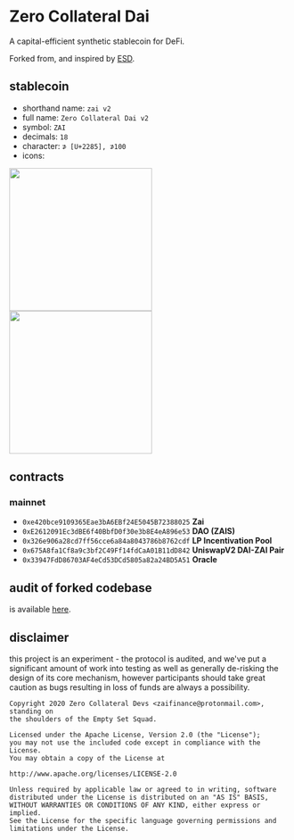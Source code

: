 # Zero Collateral Dai

A capital-efficient synthetic stablecoin for DeFi.

Forked from, and inspired by [ESD](https://github.com/emptysetsquad/dollar).

## stablecoin

- shorthand name: `zai v2`
- full name: `Zero Collateral Dai v2`
- symbol: `ZAI`
- decimals: `18`
- character: `⊅ [U+2285], ⊅100`
- icons:

<img src="https://zai.finance/logo/Zai-Logo-Black.png" width="256" height="256" />
<img src="https://zai.finance/logo/Zai-Logo-White.png" width="256" height="256" />

## contracts

### mainnet

- `0xe420bce9109365Eae3bA6EBf24E5045B72388025` **Zai**
- `0xE2612091Ec3dBE6f40BbfD0f30e3b8E4eA896e53` **DAO (ZAIS)**
- `0x326e906a28cd7ff56cce6a84a8043786b8762cdf` **LP Incentivation Pool**
- `0x675A8fa1Cf8a9c3bf2C49Ff14fdCaA01B11dD842` **UniswapV2 DAI-ZAI Pair**
- `0x33947FdD86703AF4eCd53DCd5805a82a24BD5A51` **Oracle**

## audit of forked codebase

is available [here](https://github.com/emptysetsquad/dollar/blob/master/audit/REP-Dollar-06-11-20.pdf).

## disclaimer

this project is an experiment - the protocol is audited, and we've put a significant amount of work into testing as well as generally de-risking the design of its core mechanism, however participants should take great caution as bugs resulting in loss of funds are always a possibility.

```
Copyright 2020 Zero Collateral Devs <zaifinance@protonmail.com>, standing on
the shoulders of the Empty Set Squad.

Licensed under the Apache License, Version 2.0 (the "License");
you may not use the included code except in compliance with the License.
You may obtain a copy of the License at

http://www.apache.org/licenses/LICENSE-2.0

Unless required by applicable law or agreed to in writing, software
distributed under the License is distributed on an "AS IS" BASIS,
WITHOUT WARRANTIES OR CONDITIONS OF ANY KIND, either express or implied.
See the License for the specific language governing permissions and
limitations under the License.
```
